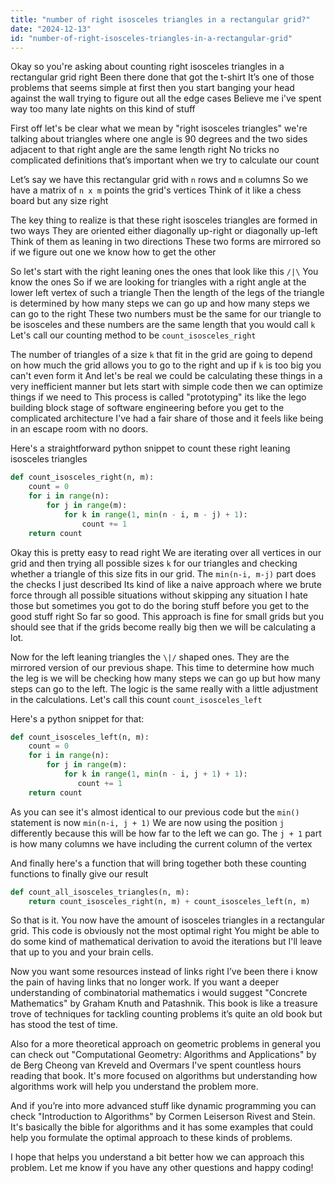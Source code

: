 ```yaml
---
title: "number of right isosceles triangles in a rectangular grid?"
date: "2024-12-13"
id: "number-of-right-isosceles-triangles-in-a-rectangular-grid"
---
```


Okay so you're asking about counting right isosceles triangles in a rectangular grid right Been there done that got the t-shirt It’s one of those problems that seems simple at first then you start banging your head against the wall trying to figure out all the edge cases Believe me i've spent way too many late nights on this kind of stuff

First off let's be clear what we mean by "right isosceles triangles" we're talking about triangles where one angle is 90 degrees and the two sides adjacent to that right angle are the same length right No tricks no complicated definitions that’s important when we try to calculate our count

Let’s say we have this rectangular grid with `n` rows and `m` columns So we have a matrix of `n x m` points the grid's vertices Think of it like a chess board but any size right

The key thing to realize is that these right isosceles triangles are formed in two ways They are oriented either diagonally up-right or diagonally up-left Think of them as leaning in two directions These two forms are mirrored so if we figure out one we know how to get the other

So let's start with the right leaning ones the ones that look like this `/|\` You know the ones So if we are looking for triangles with a right angle at the lower left vertex of such a triangle Then the length of the legs of the triangle is determined by how many steps we can go up and how many steps we can go to the right These two numbers must be the same for our triangle to be isosceles and these numbers are the same length that you would call `k` Let's call our counting method to be `count_isosceles_right`

The number of triangles of a size `k` that fit in the grid are going to depend on how much the grid allows you to go to the right and up if `k` is too big you can't even form it And let's be real we could be calculating these things in a very inefficient manner but lets start with simple code then we can optimize things if we need to This process is called "prototyping" its like the lego building block stage of software engineering before you get to the complicated architecture I've had a fair share of those and it feels like being in an escape room with no doors.

Here's a straightforward python snippet to count these right leaning isosceles triangles

```python
def count_isosceles_right(n, m):
    count = 0
    for i in range(n):
        for j in range(m):
            for k in range(1, min(n - i, m - j) + 1):
                count += 1
    return count
```

Okay this is pretty easy to read right We are iterating over all vertices in our grid and then trying all possible sizes `k` for our triangles and checking whether a triangle of this size fits in our grid. The `min(n-i, m-j)` part does the checks I just described Its kind of like a naive approach where we brute force through all possible situations without skipping any situation I hate those but sometimes you got to do the boring stuff before you get to the good stuff right So far so good. This approach is fine for small grids but you should see that if the grids become really big then we will be calculating a lot.

Now for the left leaning triangles the `\|/` shaped ones. They are the mirrored version of our previous shape. This time to determine how much the leg is we will be checking how many steps we can go up but how many steps can go to the left. The logic is the same really with a little adjustment in the calculations. Let's call this count `count_isosceles_left`

Here's a python snippet for that:

```python
def count_isosceles_left(n, m):
    count = 0
    for i in range(n):
        for j in range(m):
            for k in range(1, min(n - i, j + 1) + 1):
               count += 1
    return count
```

As you can see it's almost identical to our previous code but the `min()` statement is now `min(n-i, j + 1)` We are now using the position `j` differently because this will be how far to the left we can go. The `j + 1` part is how many columns we have including the current column of the vertex

And finally here's a function that will bring together both these counting functions to finally give our result

```python
def count_all_isosceles_triangles(n, m):
    return count_isosceles_right(n, m) + count_isosceles_left(n, m)
```

So that is it. You now have the amount of isosceles triangles in a rectangular grid. This code is obviously not the most optimal right You might be able to do some kind of mathematical derivation to avoid the iterations but I'll leave that up to you and your brain cells.

Now you want some resources instead of links right I’ve been there i know the pain of having links that no longer work. If you want a deeper understanding of combinatorial mathematics i would suggest "Concrete Mathematics" by Graham Knuth and Patashnik. This book is like a treasure trove of techniques for tackling counting problems it’s quite an old book but has stood the test of time.

Also for a more theoretical approach on geometric problems in general you can check out "Computational Geometry: Algorithms and Applications" by de Berg Cheong van Kreveld and Overmars I've spent countless hours reading that book. It's more focused on algorithms but understanding how algorithms work will help you understand the problem more.

And if you’re into more advanced stuff like dynamic programming you can check "Introduction to Algorithms" by Cormen Leiserson Rivest and Stein. It's basically the bible for algorithms and it has some examples that could help you formulate the optimal approach to these kinds of problems.

I hope that helps you understand a bit better how we can approach this problem. Let me know if you have any other questions and happy coding!
